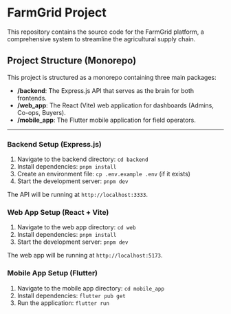 # FarmGrid Project

This repository contains the source code for the FarmGrid platform, a comprehensive system to streamline the agricultural supply chain.

## Project Structure (Monorepo)

This project is structured as a monorepo containing three main packages:

-   **/backend**: The Express.js API that serves as the brain for both frontends.
-   **/web_app**: The React (Vite) web application for dashboards (Admins, Co-ops, Buyers).
-   **/mobile_app**: The Flutter mobile application for field operators.

---

### Backend Setup (Express.js)

1.  Navigate to the backend directory: `cd backend`
2.  Install dependencies: `pnpm install`
3.  Create an environment file: `cp .env.example .env` (if it exists)
4.  Start the development server: `pnpm dev`

The API will be running at `http://localhost:3333`.

### Web App Setup (React + Vite)

1.  Navigate to the web app directory: `cd web`
2.  Install dependencies: `pnpm install`
3.  Start the development server: `pnpm dev`

The web app will be running at `http://localhost:5173`.

### Mobile App Setup (Flutter)

1.  Navigate to the mobile app directory: `cd mobile_app`
2.  Install dependencies: `flutter pub get`
3.  Run the application: `flutter run`